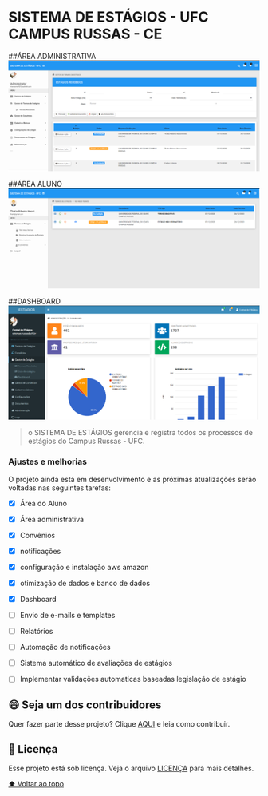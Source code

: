 # SISTEMA DE ESTÁGIOS - UFC CAMPUS RUSSAS - CE

<!---Esses são exemplos. Veja https://shields.io para outras pessoas ou para personalizar este conjunto de escudos. Você pode querer incluir dependências, status do projeto e informações de licença aqui--->


##ÁREA ADMINISTRATIVA
<img src="estagio.png" alt="exemplo imagem">

##ÁREA ALUNO
<img src="aluno.png" alt="exemplo imagem">

##DASHBOARD
<img src="dashboard.png" alt="exemplo imagem">

> o SISTEMA DE ESTÁGIOS gerencia e registra todos os processos de estágios do Campus Russas - UFC.

### Ajustes e melhorias

O projeto ainda está em desenvolvimento e as próximas atualizações serão voltadas nas seguintes tarefas:

- [x] Área do Aluno
- [x] Área administrativa
- [x] Convênios
- [x] notificações
- [x] configuração e instalação aws amazon
- [x] otimização de dados e banco de dados
- [x] Dashboard
- [ ] Envio de e-mails e templates
- [ ] Relatórios
- [ ] Automação de notificações
- [ ] Sistema automático de avaliações de estágios 
- [ ] Implementar validações automaticas baseadas legislação  de estágio










## 😄 Seja um dos contribuidores<br>

Quer fazer parte desse projeto? Clique [AQUI](CONTRIBUTING.md) e leia como contribuir.

## 📝 Licença

Esse projeto está sob licença. Veja o arquivo [LICENÇA](LICENSE.md) para mais detalhes.

[⬆ Voltar ao topo](#nome-do-projeto)<br>
